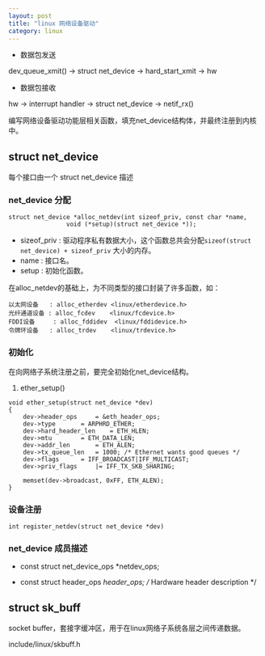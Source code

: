 ```yaml
---
layout: post
title: "linux 网络设备驱动"
category: linux
---
```


- 数据包发送

dev_queue_xmit() -> struct net_device -> hard_start_xmit -> hw

- 数据包接收

hw -> interrupt handler -> struct net_device -> netif_rx()

编写网络设备驱动功能层相关函数，填充net_device结构体，并最终注册到内核中。

## struct net_device

每个接口由一个 struct net_device 描述

### net_device 分配

```
struct net_device *alloc_netdev(int sizeof_priv, const char *name,
				void (*setup)(struct net_device *));
```
- sizeof_priv : 驱动程序私有数据大小，这个函数总共会分配`sizeof(struct net_device) + sizeof_priv` 大小的内存。
- name : 接口名。
- setup : 初始化函数。

在alloc_netdev的基础上，为不同类型的接口封装了许多函数，如：

```
以太网设备   : alloc_etherdev <linux/etherdevice.h>
光纤通道设备 : alloc_fcdev    <linux/fcdevice.h>
FDDI设备     : alloc_fddidev  <linux/fddidevice.h> 
令牌环设备   : alloc_trdev    <linux/trdevice.h> 
```

### 初始化

在向网络子系统注册之前，要完全初始化net_device结构。

1. ether_setup() 
```
void ether_setup(struct net_device *dev)
{
	dev->header_ops		= &eth_header_ops;
	dev->type		= ARPHRD_ETHER;
	dev->hard_header_len 	= ETH_HLEN;
	dev->mtu		= ETH_DATA_LEN;
	dev->addr_len		= ETH_ALEN;
	dev->tx_queue_len	= 1000;	/* Ethernet wants good queues */
	dev->flags		= IFF_BROADCAST|IFF_MULTICAST;
	dev->priv_flags		|= IFF_TX_SKB_SHARING;

	memset(dev->broadcast, 0xFF, ETH_ALEN);
}
```

### 设备注册
```
int register_netdev(struct net_device *dev)
```

### net_device 成员描述

* const struct net_device_ops *netdev_ops;

* const struct header_ops *header_ops; /* Hardware header description */


## struct sk_buff

socket buffer，套接字缓冲区，用于在linux网络子系统各层之间传递数据。

include/linux/skbuff.h


